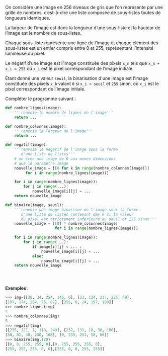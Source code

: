On considère une image en 256 niveaux de gris que l’on représente par une grille de
nombres, c’est-à-dire une liste composée de sous-listes toutes de longueurs identiques.


La largeur de l’image est donc la longueur d’une sous-liste et la hauteur de l’image est le
nombre de sous-listes.


Chaque sous-liste représente une ligne de l’image et chaque élément des sous-listes est
un entier compris entre 0 et 255, représentant l’intensité lumineuse du pixel.


Le négatif d’une image est l’image constituée des pixels `x_n` tels que
`x_n + x_i = 255` où `x_i` est le pixel correspondant de l’image initiale.

Étant donné une valeur `seuil`, la binarisation d'une image est l'image constituée des pixels `x_b` valant `0` si `x_i < seuil` et `255` sinon, où `x_i` est le pixel correspondant de l'image initiale.

Compléter le programme suivant :
```python linenums='1'
def nombre_lignes(image):
    '''renvoie le nombre de lignes de l'image'''
    return ... 

def nombre_colonnes(image):
    '''renvoie la largeur de l'image'''
    return ... 

def negatif(image):
    '''renvoie le negatif de l'image sous la forme
       d'une liste de listes'''
    # on cree une image de 0 aux memes dimensions 
    # que le parametre image
    nouvelle_image = [[0 for k in range(nombre_colonnes(image))]
         for i in range(nombre_lignes(image))]

    for i in range(nombre_lignes(image)):
        for j in range(...): 
            nouvelle_image[i][j] = ... 
    return nouvelle_image

def binaire(image, seuil):
    '''renvoie une image binarisee de l'image sous la forme
       d'une liste de listes contenant des 0 si la valeur
       du pixel est strictement inferieure au seuil et 255 sinon'''
    nouvelle_image = [[0] * nombre_colonnes(image)
                      for i in range(nombre_lignes(image))]

    for i in range(nombre_lignes(image)):
        for j in range(...): 
            if image[i][j] < ... : 
                nouvelle_image[i][j] = ... 
            else:
                nouvelle_image[i][j] = ... 
    return nouvelle_image





```

**Exemples :**

```python
>>> img=[[20, 34, 254, 145, 6], [23, 124, 237, 225, 69],
[197, 174, 207, 25, 87], [255, 0, 24, 197, 189]]
>>> nombre_lignes(img)
4
>>> nombre_colonnes(img)
5
>>> negatif(img)
[[235, 221, 1, 110, 249], [232, 131, 18, 30, 186],
[58, 81, 48, 230, 168], [0, 255, 231, 58, 66]]
>>> binaire(img,120)
[[0, 0, 255, 255, 0],[0, 255, 255, 255, 0],
[255, 255, 255, 0, 0],[255, 0, 0, 255, 255]]
```

